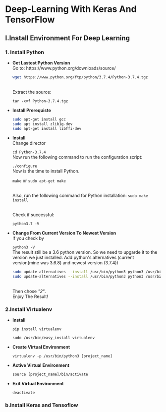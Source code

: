 # Deep-Learning With Keras And TensorFlow
<h2>I.Install Environment For Deep Learning </h2>
<h3>1. Install Python</h3>
<ul>
  <li><b>Get Lastest Python Version</b></li>
  Go to: https://www.python.org/downloads/source/
  
  ```sh
  wget https://www.python.org/ftp/python/3.7.4/Python-3.7.4.tgz
  ```
  </br>Extract the source:
  
  `tar -xvf Python-3.7.4.tgz `
  <li><b>Install Prerequiste</b></li>
  
  ```sh
  sudo apt-get install gcc
  sudo apt install zlib1g-dev 
  sudo apt-get install libffi-dev
  ```
  <li><b>Install</b></li>
  Change director
  
  `cd Python-3.7.4`
  </br>Now run the following command to run the configuration script:
  
  `./configure`
  </br>Now is the time to install Python.

  `make` or `sudo apt-get make`
  
  </br>Also, run the following command for Python installation:
  `sudo make install`
  
  </br>Check if successful: 
  
  `python3.7 -V`
  <li><b>Change From Current Version To Newest Version</b></li>
  If you check by
  
  `python3 -V`
  </br>The result still be a 3.6 python version. So we need to upgarde it to the version we just installed.
  Add python's alternatives (current version(mine was 3.6.8) and newest version (3.7.4))
  
  ```sh
  sudo update-alternatives --install /usr/bin/python3 python3 /usr/bin/python3.6 1
  sudo update-alternatives --install /usr/bin/python3 python3 /usr/bin/python3.7 2
  ```
  
  </br>Then chose <i>"2"</i>.
  </br>Enjoy The Result!
</ul>

<h3>2.Install Virtualenv </h3>
<ul>
  <li><b>Install </b></li>
  
  `pip install virtualenv` 
  
  `sudo /usr/bin/easy_install virtualenv`
  <li><b>Create Virtual Environment </b></li>
  
`virtualenv -p /usr/bin/python3 [project_name]`
  <li><b>Active Virtual Environment </b></li>
  
`source [project_name]/bin/activate`
  <li><b>Exit Virtual Environment </b></li>
  
`deactivate`
</ul>
<h3>b.Install Keras and Tensoflow</h3>
